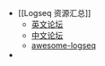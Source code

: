 - [[Logseq 资源汇总]]
	- [英文论坛](https://discuss.logseq.com/)
	- [中文论坛](https://cn.logseq.com/)
	- [awesome-logseq](https://github.com/logseq/awesome-logseq)
-